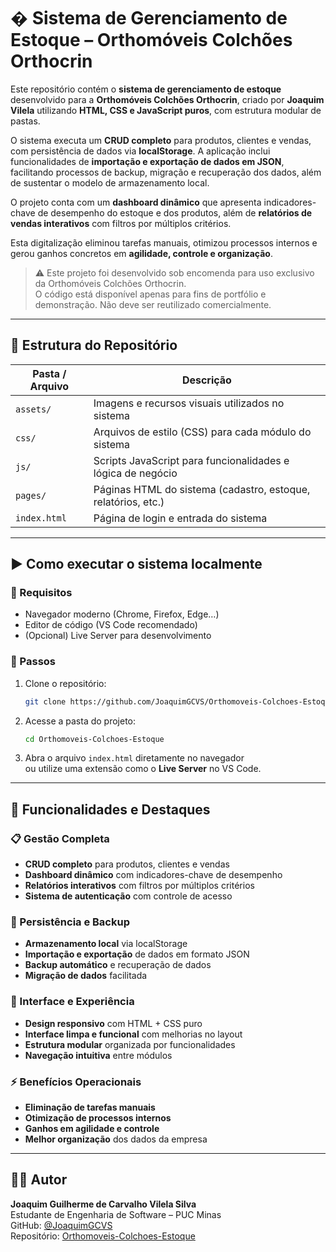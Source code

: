
# � Sistema de Gerenciamento de Estoque – Orthomóveis Colchões Orthocrin

Este repositório contém o **sistema de gerenciamento de estoque** desenvolvido para a **Orthomóveis Colchões Orthocrin**, criado por **Joaquim Vilela** utilizando **HTML, CSS e JavaScript puros**, com estrutura modular de pastas.

O sistema executa um **CRUD completo** para produtos, clientes e vendas, com persistência de dados via **localStorage**. A aplicação inclui funcionalidades de **importação e exportação de dados em JSON**, facilitando processos de backup, migração e recuperação dos dados, além de sustentar o modelo de armazenamento local.

O projeto conta com um **dashboard dinâmico** que apresenta indicadores-chave de desempenho do estoque e dos produtos, além de **relatórios de vendas interativos** com filtros por múltiplos critérios.

Esta digitalização eliminou tarefas manuais, otimizou processos internos e gerou ganhos concretos em **agilidade, controle e organização**.

> ⚠️ Este projeto foi desenvolvido sob encomenda para uso exclusivo da Orthomóveis Colchões Orthocrin.  
> O código está disponível apenas para fins de portfólio e demonstração. Não deve ser reutilizado comercialmente.

---

## 📁 Estrutura do Repositório

| Pasta / Arquivo | Descrição |
|-----------------|-----------|
| `assets/`       | Imagens e recursos visuais utilizados no sistema |
| `css/`          | Arquivos de estilo (CSS) para cada módulo do sistema |
| `js/`           | Scripts JavaScript para funcionalidades e lógica de negócio |
| `pages/`        | Páginas HTML do sistema (cadastro, estoque, relatórios, etc.) |
| `index.html`    | Página de login e entrada do sistema |

---

## ▶️ Como executar o sistema localmente

### 🔧 Requisitos

* Navegador moderno (Chrome, Firefox, Edge…)
* Editor de código (VS Code recomendado)
* (Opcional) Live Server para desenvolvimento

### 📂 Passos

1. Clone o repositório:

   ```bash
   git clone https://github.com/JoaquimGCVS/Orthomoveis-Colchoes-Estoque.git
   ```

2. Acesse a pasta do projeto:

   ```bash
   cd Orthomoveis-Colchoes-Estoque
   ```

3. Abra o arquivo `index.html` diretamente no navegador  
   ou utilize uma extensão como o **Live Server** no VS Code.

---

## 🧾 Funcionalidades e Destaques

### 📋 Gestão Completa
* **CRUD completo** para produtos, clientes e vendas
* **Dashboard dinâmico** com indicadores-chave de desempenho
* **Relatórios interativos** com filtros por múltiplos critérios
* **Sistema de autenticação** com controle de acesso

### 💾 Persistência e Backup
* **Armazenamento local** via localStorage
* **Importação e exportação** de dados em formato JSON
* **Backup automático** e recuperação de dados
* **Migração de dados** facilitada

### 🎨 Interface e Experiência
* **Design responsivo** com HTML + CSS puro
* **Interface limpa e funcional** com melhorias no layout
* **Estrutura modular** organizada por funcionalidades
* **Navegação intuitiva** entre módulos

### ⚡ Benefícios Operacionais
* **Eliminação de tarefas manuais**
* **Otimização de processos internos**
* **Ganhos em agilidade e controle**
* **Melhor organização** dos dados da empresa

---

## 👨‍💻 Autor

**Joaquim Guilherme de Carvalho Vilela Silva**  
Estudante de Engenharia de Software – PUC Minas  
GitHub: [@JoaquimGCVS](https://github.com/JoaquimGCVS)  
Repositório: [Orthomoveis-Colchoes-Estoque](https://github.com/JoaquimGCVS/Orthomoveis-Colchoes-Estoque)
